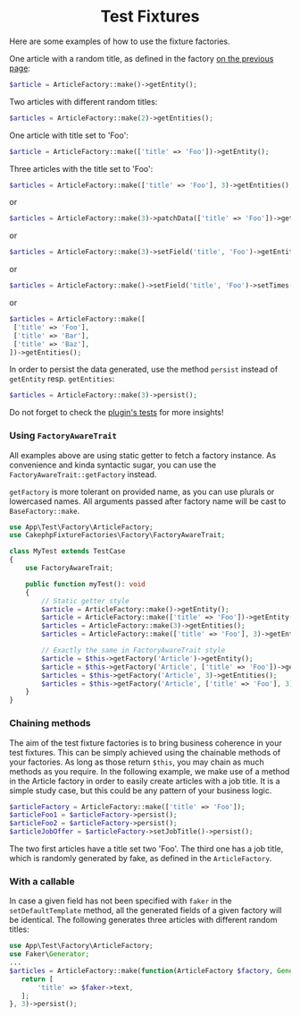 <h1 align="center">Test Fixtures</h1>

Here are some examples of how to use the fixture factories.

One article with a random title, as defined in the factory [on the previous page](factories.md):
```php
$article = ArticleFactory::make()->getEntity();
```
Two articles with different random titles:
```php
$articles = ArticleFactory::make(2)->getEntities();
```
One article with title set to 'Foo':
```php
$article = ArticleFactory::make(['title' => 'Foo'])->getEntity();
```
Three articles with the title set to 'Foo':
```php
$articles = ArticleFactory::make(['title' => 'Foo'], 3)->getEntities();
```
or
```php
$articles = ArticleFactory::make(3)->patchData(['title' => 'Foo'])->getEntities();
```
or
```php
$articles = ArticleFactory::make(3)->setField('title', 'Foo')->getEntities();
```
or
```php
$articles = ArticleFactory::make()->setField('title', 'Foo')->setTimes(3)->getEntities();
```
or
```php
$articles = ArticleFactory::make([
 ['title' => 'Foo'],
 ['title' => 'Bar'],
 ['title' => 'Baz'],
])->getEntities();
```

In order to persist the data generated, use the method `persist` instead of `getEntity` resp. `getEntities`:
```php
$articles = ArticleFactory::make(3)->persist();
```

Do not forget to check the [plugin's tests](../tests) for
more insights!

### Using `FactoryAwareTrait`
All examples above are using static getter to fetch a factory instance. As convenience and kinda syntactic sugar, you can use the `FactoryAwareTrait::getFactory` instead.

`getFactory` is more tolerant on provided name, as you can use plurals or lowercased names. All arguments passed after factory name will be cast to `BaseFactory::make`.

```php
use App\Test\Factory\ArticleFactory;
use CakephpFixtureFactories\Factory\FactoryAwareTrait;

class MyTest extends TestCase
{
    use FactoryAwareTrait;

    public function myTest(): void
    {
        // Static getter style
        $article = ArticleFactory::make()->getEntity();
        $article = ArticleFactory::make(['title' => 'Foo'])->getEntity();
        $articles = ArticleFactory::make(3)->getEntities();
        $articles = ArticleFactory::make(['title' => 'Foo'], 3)->getEntities();

        // Exactly the same in FactoryAwareTrait style
        $article = $this->getFactory('Article')->getEntity();
        $article = $this->getFactory('Article', ['title' => 'Foo'])->getEntity();
        $articles = $this->getFactory('Article', 3)->getEntities();
        $articles = $this->getFactory('Article', ['title' => 'Foo'], 3)->getEntities();
    }
}
```

### Chaining methods
The aim of the test fixture factories is to bring business coherence in your test fixtures.
This can be simply achieved using the chainable methods of your factories. As long as those return `$this`, you may chain as much methods as you require.
In the following example, we make use of a method in the Article factory in order to easily create articles with a job title.
It is a simple study case, but this could be any pattern of your business logic.
```php
$articleFactory = ArticleFactory::make(['title' => 'Foo']);
$articleFoo1 = $articleFactory->persist();
$articleFoo2 = $articleFactory->persist();
$articleJobOffer = $articleFactory->setJobTitle()->persist();
```

 The two first articles have a title set two 'Foo'. The third one has a job title, which is randomly generated by fake, as defined in the
 `ArticleFactory`.

### With a callable

In case a given field has not been specified with `faker` in the `setDefaultTemplate` method,  all the generated fields of a given factory
will be identical. The following
generates three articles with different random titles:
```php
use App\Test\Factory\ArticleFactory;
use Faker\Generator;
...
$articles = ArticleFactory::make(function(ArticleFactory $factory, Generator $faker) {
   return [
       'title' => $faker->text,
   ];
}, 3)->persist();
```
